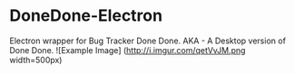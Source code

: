 # DoneDone-Electron

Electron wrapper for Bug Tracker Done Done. AKA - A Desktop version of Done Done. 
![Example Image] (http://i.imgur.com/qetVvJM.png width=500px)
